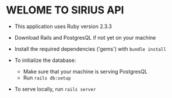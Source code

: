 # WELOME TO SIRIUS API

* This application uses Ruby version 2.3.3

* Download Rails and PostgresQL if not yet on your machine

* Install the required dependencies ('gems') with `bundle install`

* To initialize the database:
  * Make sure that your machine is serving PostgresQL
  * Run `rails db:setup`

* To serve locally, run `rails server`
